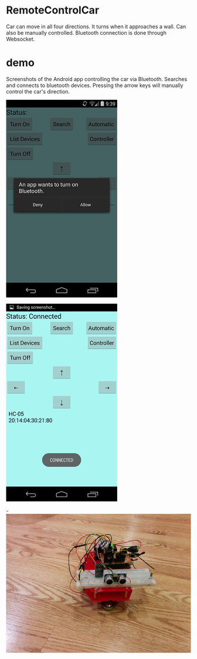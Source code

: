 # RemoteControlCar
Car can move in all four directions. It turns when it approaches a wall. Can also be manually controlled. Bluetooth connection is done through Websocket.
# demo
Screenshots of the Android app controlling the car via Bluetooth. Searches and connects to bluetooth devices. Pressing the arrow keys will manually control the car's direction.


![Alt text](/pictures-video/Screenshot_2014-09-05-21-39-53.png?)


![Alt text](/pictures-video/Screenshot_2014-09-05-21-40-07.png?)


-![Alt text](/pictures-video/IMG_20140905_214037.jpg?)
